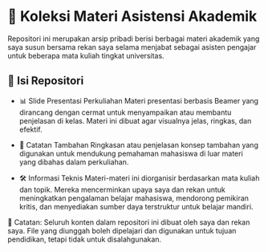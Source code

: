# 📘 Koleksi Materi Asistensi Akademik

<!-- PORTFOLIO-START: detailedDescription -->
Repositori ini merupakan arsip pribadi berisi berbagai materi akademik yang saya susun bersama rekan saya selama menjabat sebagai asisten pengajar untuk beberapa mata kuliah tingkat universitas.
<!-- PORTFOLIO-END: detailedDescription -->

## 📂 Isi Repositori
<!-- PORTFOLIO-START: features -->
- 📊 Slide Presentasi Perkuliahan
Materi presentasi berbasis Beamer yang dirancang dengan cermat untuk menyampaikan atau membantu penjelasan di kelas. Materi ini dibuat agar visualnya jelas, ringkas, dan efektif.

- 🧠 Catatan Tambahan
Ringkasan atau penjelasan konsep tambahan yang digunakan untuk mendukung pemahaman mahasiswa di luar materi yang dibahas dalam perkuliahan.

- 🛠️ Informasi Teknis
Materi-materi ini diorganisir berdasarkan mata kuliah dan topik. Mereka mencerminkan upaya saya dan rekan untuk meningkatkan pengalaman belajar mahasiswa, mendorong pemikiran kritis, dan menyediakan sumber daya terstruktur untuk belajar mandiri.

📌 Catatan: Seluruh konten dalam repositori ini dibuat oleh saya dan rekan saya. File yang diunggah boleh dipelajari dan digunakan untuk tujuan pendidikan, tetapi tidak untuk disalahgunakan.
